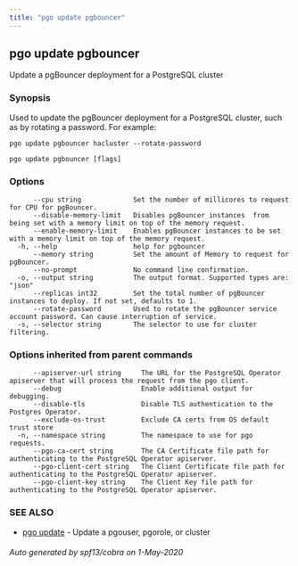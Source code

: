 ```yaml
---
title: "pgo update pgbouncer"
---
```

## pgo update pgbouncer

Update a pgBouncer deployment for a PostgreSQL cluster

### Synopsis

Used to update the pgBouncer deployment for a PostgreSQL cluster, such
	as by rotating a password. For example:

	pgo update pgbouncer hacluster --rotate-password
	

```
pgo update pgbouncer [flags]
```

### Options

```
      --cpu string             Set the number of millicores to request for CPU for pgBouncer.
      --disable-memory-limit   Disables pgBouncer instances  from being set with a memory limit on top of the memory request.
      --enable-memory-limit    Enables pgBouncer instances to be set with a memory limit on top of the memory request.
  -h, --help                   help for pgbouncer
      --memory string          Set the amount of Memory to request for pgBouncer.
      --no-prompt              No command line confirmation.
  -o, --output string          The output format. Supported types are: "json"
      --replicas int32         Set the total number of pgBouncer instances to deploy. If not set, defaults to 1.
      --rotate-password        Used to rotate the pgBouncer service account password. Can cause interruption of service.
  -s, --selector string        The selector to use for cluster filtering.
```

### Options inherited from parent commands

```
      --apiserver-url string     The URL for the PostgreSQL Operator apiserver that will process the request from the pgo client.
      --debug                    Enable additional output for debugging.
      --disable-tls              Disable TLS authentication to the Postgres Operator.
      --exclude-os-trust         Exclude CA certs from OS default trust store
  -n, --namespace string         The namespace to use for pgo requests.
      --pgo-ca-cert string       The CA Certificate file path for authenticating to the PostgreSQL Operator apiserver.
      --pgo-client-cert string   The Client Certificate file path for authenticating to the PostgreSQL Operator apiserver.
      --pgo-client-key string    The Client Key file path for authenticating to the PostgreSQL Operator apiserver.
```

### SEE ALSO

* [pgo update](/pgo-client/reference/pgo_update/)	 - Update a pgouser, pgorole, or cluster

###### Auto generated by spf13/cobra on 1-May-2020
